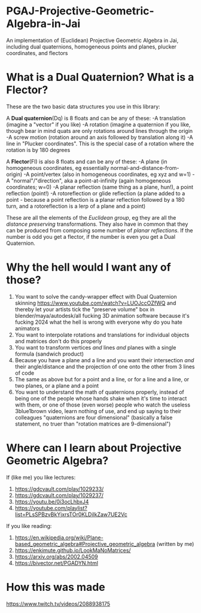 # PGAJ-Projective-Geometric-Algebra-in-Jai
An implementation of (Euclidean) Projective Geometric Algebra in Jai, including dual quaternions, homogeneous points and planes, plucker coordinates, and flectors

# What is a Dual Quaternion? What is a Flector?
These are the two basic data structures you use in this library:

A **Dual quaternion**(Dq) is 8 floats and can be any of these:
-A translation (imagine a "vector" if you like)
-A rotation (imagine a quaternion if you like, though bear in mind quats are only rotations around lines through the origin
-A screw motion (rotation around an axis followed by translation along it)
-A line in "Plucker coordinates". This is the special case of a rotation where the rotation is by 180 degrees

A **Flector**(Fl) is also 8 floats and can be any of these:
-A plane (in homogeneous coordinates, eg essentially normal-and-distance-from-origin)
-A point/vertex (also in homogeneous coordinates, eg xyz and w=1)
-A "normal"/"direction", aka a point-at-infinity (again homogeneous coordinates; w=0)
-A planar reflection (same thing as a plane, hun!), a point reflection (point!)
-A rotoreflection or glide reflection (a plane added to a point - because a point reflection is a planar reflection followed by a 180 turn, and a rotoreflection is a lerp of a plane and a point)

These are all the elements of the _Euclidean group_, eg they are all the _distance preserving_ transformations. They also have in common that they can be produced from composing some number of _planar reflections_. If the number is odd you get a flector, if the number is even you get a Dual Quaternion.

# Why the hell would I want any of those?
1. You want to solve the candy-wrapper effect with Dual Quaternion skinning https://www.youtube.com/watch?v=LUOJccOZfWQ and thereby let your artists tick the "preserve volume" box in blender/maya/autodesk/all fucking 3D animation software because it's fucking 2024 what the hell is wrong with everyone why do you hate animators
2. You want to interpolate rotations and translations for individual objects and matrices don't do this properly
3. You want to transform vertices _and_ lines _and_ planes with a single formula (sandwich product)
4. Because you have a plane and a line and you want their intersection _and_ their angle/distance and the projection of one onto the other from 3 lines of code
5. The same as above but for a point and a line, or for a line and a line, or two planes, or a plane and a point
6. You want to understand the math of quaternions properly, instead of being one of the people whose hands shake when it's time to interact with them, or one of those (even worse) people who watch the useless 3blue1brown video, learn nothing of use, and end up saying to their colleagues "quaternions are four dimensional" (basically a false statement, no truer than "rotation matrices are 9-dimensional")

# Where can I learn about Projective Geometric Algebra?
If (like me) you like lectures:
1. https://gdcvault.com/play/1029233/
2. https://gdcvault.com/play/1029237/
3. https://youtu.be/0i3ocLhbxJ4
4. https://youtube.com/playlist?list=PLsSPBzvBkYjxrsTOr0KLDilkZaw7UE2Vc

If you like reading:
1. https://en.wikipedia.org/wiki/Plane-based_geometric_algebra#Projective_geometric_algebra (written by me)
2. https://enkimute.github.io/LookMaNoMatrices/
3. https://arxiv.org/abs/2002.04509
4. https://bivector.net/PGADYN.html

# How this was made
https://www.twitch.tv/videos/2088938175
